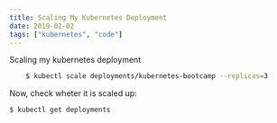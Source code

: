```yaml
---
title: Scaling My Kubernetes Deployment
date: 2019-02-02
tags: ["kubernetes", "code"]
---
```


Scaling my kubernetes deployment

<!--more-->

```sh
    $ kubectl scale deployments/kubernetes-bootcamp --replicas=3
```

Now, check wheter it is scaled up:
```sh
$ kubectl get deployments
```
